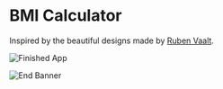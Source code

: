 

# BMI Calculator

Inspired by the beautiful designs made by [Ruben Vaalt](https://dribbble.com/shots/4585382-Simple-BMI-Calculator).

![Finished App](https://github.com/londonappbrewery/Images/blob/master/bmi-calc-demo.gif)

![End Banner](https://github.com/londonappbrewery/Images/blob/master/readme-end-banner.png)
